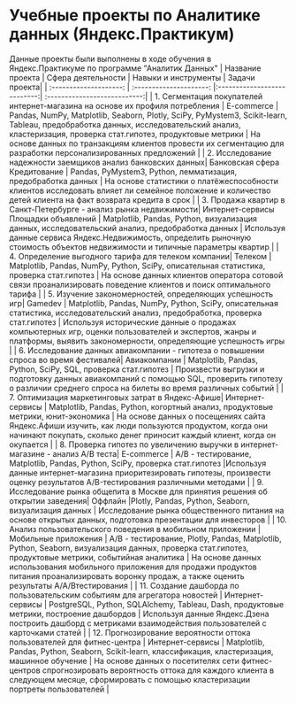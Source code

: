 # Учебные проекты по Аналитике данных (Яндекс.Практикум)
Данные проекты были выполнены в ходе обучения в Яндекс.Практикуме по программе "Аналитик Данных"
| Название проекта | Сфера деятельности | Навыки и инструменты | Задачи проекта|
| :--------------------: | :---------------------: |:---------------------------:| :---------------------------:|
| 1. Сегментация покупателей интернет-магазина на основе их профиля потребления | E-commerce | Pandas, NumPy, Matplotlib, Seaborn, Plotly, SciPy, PyMystem3, Scikit-learn, Tableau, предобработка данных, исследовательский анализ, кластеризация, проверка стат.гипотез, продуктовые метрики | На основе данных по транзакциям клиентов провести их сегментацию для разработки персонализированных предложений |
| 2. Исследование надежности заемщиков анализ банковских данных| Банковская сфера Кредитование | Pandas, PyMystem3, Python, лемматизация, предобработка данных | На основе статистики о платёжеспособности клиентов исследовать влияет ли семейное положение и количество детей клиента на факт возврата кредита в срок |
| 3. Продажа квартир в Санкт-Петербурге - анализ рынка недвижимости| Интернет-сервисы Площадки объявлений | Matplotlib, Pandas, Python, визуализация данных, исследовательский анализ, предобработка данных | Используя данные сервиса Яндекс.Недвижимость, определить рыночную стоимость объектов недвижимости и типичные параметры квартир |
| 4. Определение выгодного тарифа для телеком компании| Телеком | Matplotlib, Pandas, NumPy, Python, SciPy, описательная статистика, проверка стат.гипотез | На основе данных клиентов оператора сотовой связи проанализировать поведение клиентов и поиск оптимального тарифа |
| 5. Изучение закономерностей, определяющих успешность игр| Gamedev | Matplotlib, Pandas, NumPy, Python, SciPy, описательная статистика, исследовательский анализ, предобработка, проверка стат.гипотез | Используя исторические данные о продажах компьютерных игр, оценки пользователей и экспертов, жанры и платформы, выявить закономерности, определяющие успешность игры |
| 6. Исследование данных авиакомпании - гипотеза о повышении спроса во время фестивалей| Авиакомпании | Matplotlib, Pandas, Python, SciPy, SQL, проверка стат.гипотез | Произвести выгрузки и подготовку данных авиакомпаний с помощью SQL, проверить гипотезу о различии среднего спроса на билеты во время различных событий |
| 7. Оптимизация маркетинговых затрат в Яндекс-Афише| Интернет-сервисы | Matplotlib, Pandas, Python, когортный анализ, продуктовые метрики, юнит-экономика | На основе данных о посещениях сайта Яндекс.Афиши изучить, как люди пользуются продуктом, когда они начинают покупать, сколько денег приносит каждый клиент, когда он окупается |
| 8. Проверка гипотез по увеличению выручки в интернет-магазине - анализ A/B теста| E-commerce | A/B - тестирование, Matplotlib, Pandas, Python, SciPy, проверка стат.гипотез |Используя данные интернет-магазина приоритезировать гипотезы, произвести оценку результатов A/B-тестирования различными методами |
| 9. Исследование рынка общепита в Москве для принятия решения об открытии заведения| Оффлайн |Plotly, Pandas, Python, Seaborn, визуализация данных | Исследование рынка общественного питания на основе открытых данных, подготовка презентации для инвесторов |
| 10. Анализ пользовательского поведения в мобильном приложении | Мобильные приложения | A/B - тестирование, Plotly, Pandas, Matplotlib, Python, Seaborn, визуализация данных, проверка стат.гипотез, продуктовые метрики, событийная аналитика | На основе данных использования мобильного приложения для продажи продуктов питания проанализировать воронку продаж, а также оценить результаты A/A/Bтестирования |
| 11. Создание дашборда по пользовательским событиям для агрегатора новостей | Интернет-сервисы | PostgreSQL, Python, SQLAlchemy,  Tableau, Dash, продуктовые метрики, построение дашбордов | Используя данные Яндекс.Дзена построить дашборд с метриками взаимодействия пользователей с карточками статей |
| 12. Прогнозирование вероятности оттока пользователей для фитнес-центра | Интернет-сервисы | Matplotlib, Pandas, Python, Seaborn, Scikit-learn, классификация, кластеризация, машинное обучение | На основе данных о посетителях сети фитнес-центров спрогнозировать вероятность оттока для каждого клиента в следующем месяце, сформировать с помощью кластеризации портреты пользователей |
